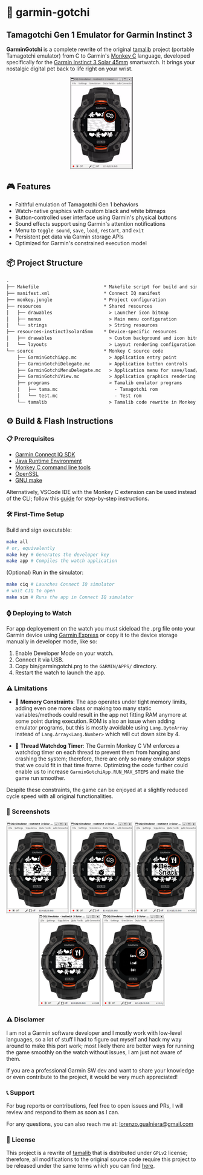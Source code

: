 # 🐣 garmin-gotchi
## Tamagotchi Gen 1 Emulator for Garmin Instinct 3

**GarminGotchi** is a complete rewrite of the original [tamalib](https://github.com/jcrona/tamalib) project (portable Tamagotchi emulator) from C to Garmin's [Monkey C](https://developer.garmin.com/connect-iq/monkey-c/) language, developed specifically for the [Garmin Instinct 3 Solar 45mm](https://www.garmin.com/p/1315317/) smartwatch. It brings your nostalgic digital pet back to life right on your wrist.

<p align="center">
    <img src="./images/ciq_recording.gif" width="32.8%">
</p>

## 🎮 Features

- Faithful emulation of Tamagotchi Gen 1 behaviors
- Watch-native graphics with custom black and white bitmaps
- Button-controlled user interface using Garmin's physical buttons
- Sound effects support using Garmin's attention notifications
- Menu to `toggle sound`, `save`, `load`, `restart`, and `exit`
- Persistent pet data via Garmin storage APIs
- Optimized for Garmin's constrained execution model

## 📦 Project Structure

```txt
.
├── Makefile                        * Makefile script for build and simulation
├── manifest.xml                    * Connect IQ manifest
├── monkey.jungle                   * Project configuration
├── resources                       * Shared resources
│   ├── drawables                     > Launcher icon bitmap
│   ├── menus                         > Main menu configuration
│   └── strings                       > String resources
├── resources-instinct3solar45mm    * Device-specific resources
│   ├── drawables                     > Custom background and icon bitmaps
│   └── layouts                       > Layout rendering configuration
└── source                          * Monkey C source code
    ├── GarminGotchiApp.mc            > Application entry point
    ├── GarminGotchiDelegate.mc       > Application button controls
    ├── GarminGotchiMenuDelegate.mc   > Application menu for save/load/etc.
    ├── GarminGotchiView.mc           > Application graphics rendering
    ├── programs                      > Tamalib emulator programs
    │   ├── tama.mc                     - Tamagotchi rom
    │   └── test.mc                     - Test rom
    └── tamalib                       > Tamalib code rewrite in Monkey C
```

## ⚙️ Build & Flash Instructions

### 📋 Prerequisites

- [Garmin Connect IQ SDK](https://developer.garmin.com/connect-iq/sdk/)
- [Java Runtime Environment](https://www.java.com/en/download/manual.jsp)
- [Monkey C command line tools](https://developer.garmin.com/connect-iq/reference-guides/monkey-c-command-line-setup/)
- [OpenSSL](https://www.openssl.org/)
- [GNU make](https://www.gnu.org/software/make/)

Alternatively, VSCode IDE with the Monkey C extension can be used instead of the CLI; follow this [guide](https://developer.garmin.com/connect-iq/connect-iq-basics/getting-started/) for step-by-step instructions.

### 🛠️ First-Time Setup

Build and sign executable:

```sh
make all
# or, equivalently
make key # Generates the developer key
make app # Compiles the watch application
```

(Optional) Run in the simulator:

```sh
make ciq # Launches Connect IQ simulator
# wait CIQ to open
make sim # Runs the app in Connect IQ simulator
```

### ⌚ Deploying to Watch

For app deployement on the watch you must sideload the .prg file onto your Garmin device using [Garmin Express](https://www.garmin.com/it-IT/software/express/windows/) or copy it to the device storage manually in developer mode, like so:

1. Enable Developer Mode on your watch.
2. Connect it via USB.
3. Copy bin/garmingotchi.prg to the `GARMIN/APPS/` directory.
4. Restart the watch to launch the app.

### ⚠️ Limitations

- 🧠 **Memory Constraints**: The app operates under tight memory limits, adding even one more class or making too many static variables/methods could result in the app not fitting RAM anymore at some point during execution. ROM is also an issue when adding emulator programs, but this is mostly avoidable using `Lang.ByteArray` instead of `Lang.Array<Lang.Number>` which will cut down size by 4.

- 🧵 **Thread Watchdog Timer**: The Garmin Monkey C VM enforces a watchdog timer on each thread to prevent them from hanging and crashing the system; therefore, there are only so many emulator steps that we could fit in that time frame. Optimizing the code further could enable us to increase `GarminGotchiApp.RUN_MAX_STEPS` and make the game run smoother.

Despite these constraints, the game can be enjoyed at a slightly reduced cycle speed with all original functionalities.

### 📸 Screenshots

<p align="center">
    <img src="./images/ciq_screenshot_1.png" width="32.8%">
    <img src="./images/ciq_screenshot_2.png" width="32.8%">
    <img src="./images/ciq_screenshot_3.png" width="32.8%">
    <img src="./images/ciq_screenshot_4.png" width="32.8%">
    <img src="./images/ciq_screenshot_5.png" width="32.8%">
</p>

### ⚠️ Disclamer

I am not a Garmin software developer and I mostly work with low-level languages, so a lot of stuff I had to figure out myself and hack my way around to make this port work; most likely there are better ways for running the game smoothly on the watch without issues, I am just not aware of them.

If you are a professional Garmin SW dev and want to share your knowledge or even contribute to the project, it would be very much appreciated!

### 📞 Support

For bug reports or contributions, feel free to open issues and PRs, I will review and respond to them as soon as I can.

For any questions, you can also reach me at: lorenzo.gualniera@gmail.com

### 📜 License

This project is a rewrite of [tamalib](https://github.com/jcrona/tamalib) that is distributed under `GPLv2` license; therefore, all modifications to the original source code require this project to be released under the same terms which you can find [here](./LICENSE).
